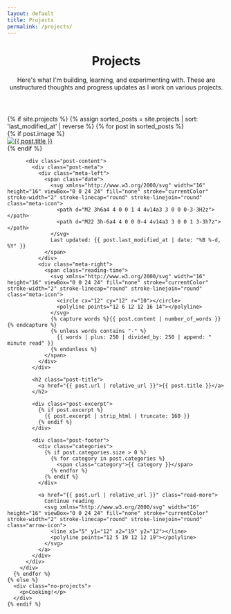 ```yaml
---
layout: default
title: Projects
permalink: /projects/
---
```


<div class="blog-container">
  <header class="blog-header">
    <h1 class="page-title">Projects</h1>
    <p class="page-description">Here's what I'm building, learning, and experimenting with. These are unstructured thoughts and progress updates as I work on various projects.</p>
  </header>
  
  <div class="posts-grid">
    {% if site.projects %}
      {% assign sorted_posts = site.projects | sort: 'last_modified_at' | reverse %}
      {% for post in sorted_posts %}
        <div class="post-card">
          {% if post.image %}
          <a href="{{ post.url | relative_url }}" class="post-image-link">
            <div class="post-image-container">
              <img src="{{ post.image | relative_url }}" alt="{{ post.title }}" class="post-image">
            </div>
          </a>
          {% endif %}
          
          <div class="post-content">
            <div class="post-meta">
              <div class="meta-left">
                <span class="date">
                  <svg xmlns="http://www.w3.org/2000/svg" width="16" height="16" viewBox="0 0 24 24" fill="none" stroke="currentColor" stroke-width="2" stroke-linecap="round" stroke-linejoin="round" class="meta-icon">
                    <path d="M2 3h6a4 4 0 0 1 4 4v14a3 3 0 0 0-3-3H2z"></path>
                    <path d="M22 3h-6a4 4 0 0 0-4 4v14a3 3 0 0 1 3-3h7z"></path>
                  </svg>
                  Last updated: {{ post.last_modified_at | date: "%B %-d, %Y" }}
                </span>
              </div>
              <div class="meta-right">
                <span class="reading-time">
                  <svg xmlns="http://www.w3.org/2000/svg" width="16" height="16" viewBox="0 0 24 24" fill="none" stroke="currentColor" stroke-width="2" stroke-linecap="round" stroke-linejoin="round" class="meta-icon">
                    <circle cx="12" cy="12" r="10"></circle>
                    <polyline points="12 6 12 12 16 14"></polyline>
                  </svg>
                  {% capture words %}{{ post.content | number_of_words }}{% endcapture %}
                  {% unless words contains "-" %}
                    {{ words | plus: 250 | divided_by: 250 | append: " minute read" }}
                  {% endunless %}
                </span>
              </div>
            </div>
            
            <h2 class="post-title">
              <a href="{{ post.url | relative_url }}">{{ post.title }}</a>
            </h2>
            
            <div class="post-excerpt">
              {% if post.excerpt %}
                {{ post.excerpt | strip_html | truncate: 160 }}
              {% endif %}
            </div>
            
            <div class="post-footer">
              <div class="categories">
                {% if post.categories.size > 0 %}
                  {% for category in post.categories %}
                    <span class="category">{{ category }}</span>
                  {% endfor %}
                {% endif %}
              </div>
              
              <a href="{{ post.url | relative_url }}" class="read-more">
                Continue reading
                <svg xmlns="http://www.w3.org/2000/svg" width="16" height="16" viewBox="0 0 24 24" fill="none" stroke="currentColor" stroke-width="2" stroke-linecap="round" stroke-linejoin="round" class="arrow-icon">
                  <line x1="5" y1="12" x2="19" y2="12"></line>
                  <polyline points="12 5 19 12 12 19"></polyline>
                </svg>
              </a>
            </div>
          </div>
        </div>
      {% endfor %}
    {% else %}
      <div class="no-projects">
        <p>Cooking!</p>
      </div>
    {% endif %}
  </div>
</div>